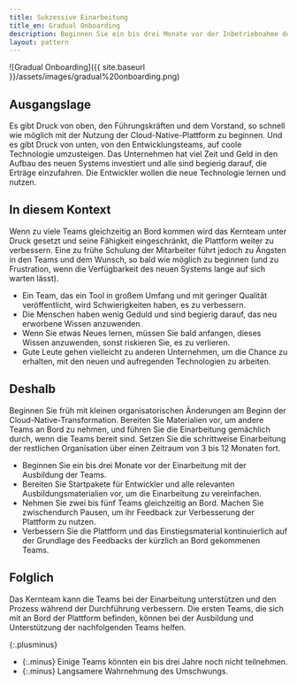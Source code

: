 ```yaml
---
title: Sukzessive Einarbeitung 
title_en: Gradual Onboarding
description: Beginnen Sie ein bis drei Monate vor der Inbetriebnahme der neuen Plattform mit der Schulung von jeweils zwei Teams mit einer Pause zwischen den einzelnen Gruppen, um Feedback einzubeziehen und den Prozess bzw. das Material zu verbessern.
layout: pattern
---
```


![Gradual Onboarding]({{ site.baseurl }}/assets/images/gradual%20onboarding.png)

## Ausgangslage

Es gibt Druck von oben, den Führungskräften und dem Vorstand, so schnell wie möglich mit der Nutzung der Cloud-Native-Plattform zu beginnen. Und es gibt Druck von unten, von den Entwicklungsteams, auf coole Technologie umzusteigen. Das Unternehmen hat viel Zeit und Geld in den Aufbau des neuen Systems investiert und alle sind begierig darauf, die Erträge einzufahren. Die Entwickler wollen die neue Technologie lernen und nutzen. 

## In diesem Kontext 

Wenn zu viele Teams gleichzeitig an Bord kommen wird das Kernteam unter Druck gesetzt und seine Fähigkeit eingeschränkt, die Plattform weiter zu verbessern. Eine zu frühe Schulung der Mitarbeiter führt jedoch zu Ängsten in den Teams und dem Wunsch, so bald wie möglich zu beginnen (und zu Frustration, wenn die Verfügbarkeit des neuen Systems lange auf sich warten lässt). 

* Ein Team, das ein Tool in großem Umfang und mit geringer Qualität veröffentlicht, wird Schwierigkeiten haben, es zu verbessern. 
* Die Menschen haben wenig Geduld und sind begierig darauf, das neu erworbene Wissen anzuwenden. 
* Wenn Sie etwas Neues lernen, müssen Sie bald anfangen, dieses Wissen anzuwenden, sonst riskieren Sie, es zu verlieren. 
* Gute Leute gehen vielleicht zu anderen Unternehmen, um die Chance zu erhalten, mit den neuen und aufregenden Technologien zu arbeiten. 

## Deshalb 

Beginnen Sie früh mit kleinen organisatorischen Änderungen am Beginn der Cloud-Native-Transformation.
Bereiten Sie Materialien vor, um andere Teams an Bord zu nehmen, und führen Sie die Einarbeitung gemächlich durch, wenn die Teams bereit sind.
Setzen Sie die schrittweise Einarbeitung der restlichen Organisation über einen Zeitraum von 3 bis 12 Monaten fort. 

* Beginnen Sie ein bis drei Monate vor der Einarbeitung mit der Ausbildung der Teams. 
* Bereiten Sie Startpakete für Entwickler und alle relevanten Ausbildungsmaterialien vor, um die Einarbeitung zu vereinfachen. 
* Nehmen Sie zwei bis fünf Teams gleichzeitig an Bord. Machen Sie zwischendurch Pausen, um ihr Feedback zur Verbesserung der Plattform zu nutzen. 
* Verbessern Sie die Plattform und das Einstiegsmaterial kontinuierlich auf der Grundlage des Feedbacks der kürzlich an Bord gekommenen Teams. 

## Folglich 

Das Kernteam kann die Teams bei der Einarbeitung unterstützen und den Prozess während der Durchführung verbessern.
Die ersten Teams, die sich mit an Bord der Plattform befinden, können bei der Ausbildung und Unterstützung der nachfolgenden Teams helfen. 

{:.plusminus}
- {:.minus} Einige Teams könnten ein bis drei Jahre noch nicht teilnehmen. 
- {:.minus} Langsamere Wahrnehmung des Umschwungs. 
